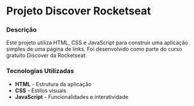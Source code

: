 # Projeto Discover Rocketseat

### Descrição
Este projeto utiliza HTML, CSS e JavaScript para construir uma aplicação simples de uma página de links. Foi desenvolvido como parte do curso gratuito Discover da Rocketseat.

### Tecnologias Utilizadas
- **HTML** - Estrutura da aplicação
- **CSS** - Estilos visuais
- **JavaScript** - Funcionalidades e interatividade
